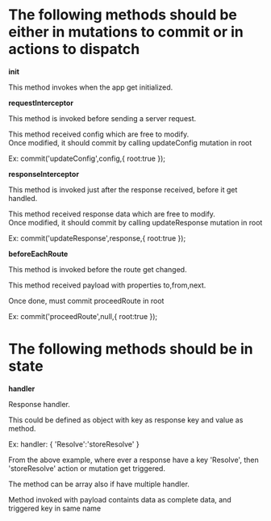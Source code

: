 <h1>The following methods should be either in mutations to commit or in actions to dispatch</h1>

**init**

<p>This method invokes when the app get initialized.</p>

**requestInterceptor**

<p>This method is invoked before sending a server request.</p>
<p>This method received config which are free to modify.<br>
Once modified, it should commit by calling updateConfig mutation in root</p>
<p>Ex: commit('updateConfig',config,{ root:true });</p>

**responseInterceptor**

<p>This method is invoked just after the response received, before it get handled.</p>
<p>This method received response data which are free to modify.<br>
Once modified, it should commit by calling updateResponse mutation in root</p>
<p>Ex: commit('updateResponse',response,{ root:true });</p>

**beforeEachRoute**

<p>This method is invoked before the route get changed.</p>
<p>This method received payload with properties to,from,next.</p>
<p>Once done, must commit proceedRoute in root</p>
<p>Ex: commit('proceedRoute',null,{ root:true });</p>

<h1>The following methods should be in state</h1>

**handler**

<p>Response handler.</p>
<p>This could be defined as object with key as response key and value as method.</p>
<p>Ex: handler: { 'Resolve':'storeResolve' }</p>
<p>From the above example, where ever a response have a key 'Resolve', then 'storeResolve' action or mutation get triggered.</p>
<p>The method can be array also if have multiple handler.</p>
<p>Method invoked with payload containts data as complete data, and triggered key in same name</p>

